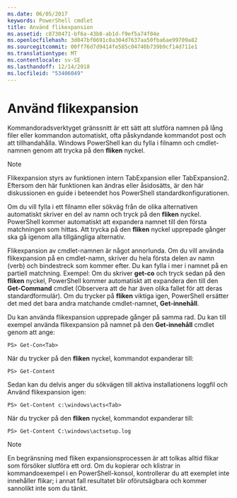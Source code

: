 ```yaml
---
ms.date: 06/05/2017
keywords: PowerShell cmdlet
title: Använd flikexpansion
ms.assetid: c8730471-bf6a-43b8-ab1d-f9ef5a74f04e
ms.openlocfilehash: 3d047bf0691c8a304d7637aa50fba6ae99709a82
ms.sourcegitcommit: 00ff76d7d9414fe585c04740b739b9cf14d711e1
ms.translationtype: MT
ms.contentlocale: sv-SE
ms.lasthandoff: 12/14/2018
ms.locfileid: "53406049"
---
```

# <a name="using-tab-expansion"></a>Använd flikexpansion

Kommandoradsverktyget gränssnitt är ett sätt att slutföra namnen på lång filer eller kommandon automatiskt, ofta påskyndande kommandot post och att tillhandahålla. Windows PowerShell kan du fylla i filnamn och cmdlet-namnen genom att trycka på den **fliken** nyckel.

> [!NOTE]
> Flikexpansion styrs av funktionen intern TabExpansion eller TabExpansion2. Eftersom den här funktionen kan ändras eller åsidosätts, är den här diskussionen en guide i beteendet hos PowerShell standardkonfigurationen.

Om du vill fylla i ett filnamn eller sökväg från de olika alternativen automatiskt skriver en del av namn och tryck på den **fliken** nyckel. PowerShell kommer automatiskt att expandera namnet till den första matchningen som hittas. Att trycka på den **fliken** nyckel upprepade gånger ska gå igenom alla tillgängliga alternativ.

Flikexpansion av cmdlet-namnen är något annorlunda. Om du vill använda flikexpansion på en cmdlet-namn, skriver du hela första delen av namn (verb) och bindestreck som kommer efter. Du kan fylla i mer i namnet på en partiell matchning. Exempel: Om du skriver **get-co** och tryck sedan på den **fliken** nyckel, PowerShell kommer automatiskt att expandera den till den **Get-Command** cmdlet (Observera att de har även olika fallet för att deras standardformulär). Om du trycker på **fliken** viktiga igen, PowerShell ersätter det med det bara andra matchande cmdlet-namnet, **Get-innehåll**.

Du kan använda flikexpansion upprepade gånger på samma rad. Du kan till exempel använda flikexpansion på namnet på den **Get-innehåll** cmdlet genom att ange:

```
PS> Get-Con<Tab>
```

När du trycker på den **fliken** nyckel, kommandot expanderar till:

```
PS> Get-Content
```

Sedan kan du delvis anger du sökvägen till aktiva installationens loggfil och Använd flikexpansion igen:

```
PS> Get-Content c:\windows\acts<Tab>
```

När du trycker på den **fliken** nyckel, kommandot expanderar till:

```
PS> Get-Content C:\windows\actsetup.log
```

> [!NOTE]
> En begränsning med fliken expansionsprocessen är att tolkas alltid flikar som försöker slutföra ett ord. Om du kopierar och klistrar in kommandoexempel i en PowerShell-konsol, kontrollerar du att exemplet inte innehåller flikar; i annat fall resultatet blir oförutsägbara och kommer sannolikt inte som du tänkt.